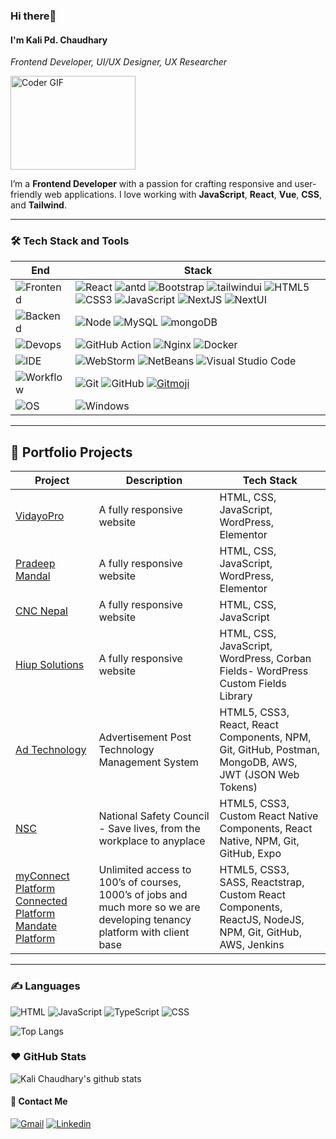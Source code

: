 ### Hi there👋


#### I'm Kali Pd. Chaudhary
<i>Frontend Developer, UI/UX Designer, UX Researcher</i>

<img src="https://media.giphy.com/media/SWoSkN6DxTszqIKEqv/giphy.gif" alt="Coder GIF" width="200" height="150" >

I’m a **Frontend Developer** with a passion for crafting responsive and user-friendly web applications. I love working with **JavaScript**, **React**, **Vue**, **CSS**, and **Tailwind**.

---

### 🛠 Tech Stack and Tools

| End                                                                  | Stack                                                                                                                                                                                                                                                                                                                       |
| -------------------------------------------------------------------- | --------------------------------------------------------------------------------------------------------------------------------------------------------------------------------------------------------------------------------------------------------------------------------------------------------------------------- | 
| ![Frontend](https://img.shields.io/badge/-Frontend-black?style=flat) | ![React](https://img.shields.io/badge/-React-52BAD7?style=flat&logo=react&logoColor=white) ![antd](https://img.shields.io/badge/-Ant_Design-0170fe?style=flat&logo=ant-design) ![Bootstrap](https://img.shields.io/badge/-Bootstrap-6F2BF6?style=flat) ![tailwindui](https://img.shields.io/badge/-tailwindui-38BDF8?style=flat) ![HTML5](https://img.shields.io/badge/HTML5-E34F26?style=flat&logo=html5&logoColor=white&) ![CSS3](https://img.shields.io/badge/CSS3-1572B6?style=flat&logo=css3&logoColor=white) ![JavaScript](https://img.shields.io/badge/JavaScript-F7DF1E?style=flat&logo=javascript&logoColor=black) ![NextJS](https://img.shields.io/badge/NextJS-06b7db) ![NextUI](https://img.shields.io/badge/Next-UI-06b7db) |
| ![Backend](https://img.shields.io/badge/-Backend-black?style=flat)   | ![Node](https://img.shields.io/badge/-Node-white?style=flat&logo=node.js) ![MySQL](https://img.shields.io/badge/-MYSQL-00758F?style=flat) ![mongoDB](https://img.shields.io/badge/-mongoDB-white?style=flat&logo=mongodb)                                                                                                                                                                   |
| ![Devops](https://img.shields.io/badge/-Devops-black?style=flat)     | ![GitHub Action][gitHub-action]  ![Nginx](https://img.shields.io/badge/-Nginx-CEF1D1?style=flat&logo=nginx)  ![Docker](https://img.shields.io/badge/-Docker-cbe3f2?style=flat&logo=docker)                                                                                                                                                                    |
| ![IDE](https://img.shields.io/badge/-IDE-black?style=flat)           | ![WebStorm](https://img.shields.io/badge/-WebStorm-3a3a3a?style=flat&logo=webstorm) ![NetBeans](https://img.shields.io/badge/-NetBeans-3a3a3a?style=flat&logo=pycharm) ![Visual Studio Code](https://img.shields.io/badge/-VS_Code-007ACC?style=flat&logo=Visual-Studio-Code)                                                 |
| ![Workflow](https://img.shields.io/badge/-Other-black?style=flat)           | ![Git](https://img.shields.io/badge/-Git-black?style=flat&logo=git) ![GitHub](https://img.shields.io/badge/-GitHub-black?style=flat&logo=github)     [![Gitmoji][gitmoji]][gcw]                                                                                           |
| ![OS](https://img.shields.io/badge/-OS-black?style=flat)             | ![Windows](https://img.shields.io/badge/Windows-0078D6?style=flat&logo=windows&logoColor=white)                                                                           


[gitHub-action]: https://img.shields.io/badge/-GitHub_Actions-black?style=flat&logo=github
[gitmoji]: https://img.shields.io/badge/-😉_Gitmoji_Commit_Workflow-black?style=flat
[gcw]: https://github.com/arvinxx/gitmoji-commit-workflow


---

## 📂 Portfolio Projects

| **Project** | **Description** | **Tech Stack** |
|-------------|-----------------|----------------|
| [VidayoPro](https://www.vidayopro.com/) | A fully responsive website | HTML, CSS, JavaScript, WordPress, Elementor |
| [Pradeep Mandal](https://pradeepmondal.com/) | A fully responsive website | HTML, CSS, JavaScript, WordPress, Elementor |
| [CNC Nepal](https://cncnepal.com/) | A fully responsive website | HTML, CSS, JavaScript |
| [Hiup Solutions](https://nepal.olivegroup.io/) | A fully responsive website | HTML, CSS, JavaScript, WordPress, Corban Fields- WordPress Custom Fields Library |
| [Ad Technology](https://sandbox.adtechnology.myclubireland.com/) | Advertisement Post Technology Management System | HTML5, CSS3, React, React Components, NPM, Git, GitHub, Postman, MongoDB, AWS, JWT (JSON Web Tokens) |
| [NSC](https://www.nsc.org/driveithomeapp) | National Safety Council - Save lives, from the workplace to anyplace | HTML5, CSS3, Custom React Native Components, React Native, NPM, Git, GitHub, Expo |
| [myConnect Platform](https://mc2.myconnect.olivegroup.io/mc2) [Connected Platform](https://connected.myconnect.olivegroup.io/connected) [Mandate Platform](https://mandate.myconnect.olivegroup.io/mandate) | Unlimited access to 100’s of courses, 1000’s of jobs and much more so we are developing tenancy platform with client base | HTML5, CSS3, SASS, Reactstrap, Custom React Components, ReactJS, NodeJS, NPM, Git, GitHub, AWS, Jenkins |

---

### ✍️ Languages

![HTML](https://img.shields.io/badge/-HTML-E34F26?style=flat&logo=html5&logoColor=white) ![JavaScript](https://img.shields.io/badge/-JavaScript-C69D00?style=flat&logo=javascript&logoColor=white) ![TypeScript](https://img.shields.io/badge/-TypeScript-2f74c0?style=flat&logo=typescript&logoColor=white) ![CSS](https://img.shields.io/badge/-CSS-254bdd?style=flat&logo=css3)

![Top Langs](https://github-readme-stats.vercel.app/api/top-langs/?username=kalichaudhary&layout=compact)

### ❤️ GitHub Stats
![Kali Chaudhary's github stats](https://github-readme-stats.vercel.app/api?username=kalichaudhary&show_icons=true)

<h4> 🍻 Contact Me </h4>

[![Gmail](https://img.shields.io/badge/-Gmail-c14438?style=flat&logo=Gmail&logoColor=white)](mailto:kalichaudhary@gmail.com)
[![Linkedin](https://img.shields.io/badge/-LinkedIn-blue?style=flat&logo=Linkedin&logoColor=white)](https://www.linkedin.com/in/kalichaudhary)
